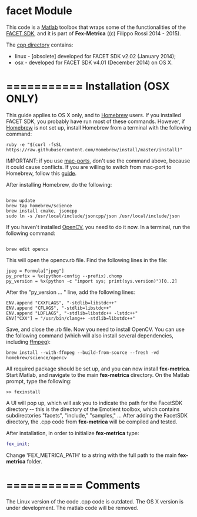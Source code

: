 facet Module
===========

This code is a [Matlab](www.mathworks.com) toolbox that wraps some of the functionalities of the [FACET SDK](http://www.emotient.com), and it is part of **Fex-Metrica** ((c) Filippo Rossi 2014 - 2015).


The [cpp directory](ccp) contains:

 * linux - [obsolete] developed for FACET SDK v2.02 (January 2014);
 * osx - developed for FACET SDK v4.01 (December 2014) on OS X.

===========
Installation (OSX ONLY)
===========

This guide applies to OS X only, and to [Homebrew](http://brew.sh) users. If you installed FACET SDK, you probably have run most of these commands. However, if [Homebrew](http://brew.sh) is not set up, install Homebrew from a terminal with the following command:

```
ruby -e "$(curl -fsSL https://raw.githubusercontent.com/Homebrew/install/master/install)"

```

IMPORTANT: if you use [mac-ports](https://www.macports.org), don't use the command above, because it could cause conflicts. If you are willing to switch from mac-port to Homebrew, follow this [guide](http://guide.macports.org/chunked/installing.macports.uninstalling.html).

After installing Homebrew, do the following:

```

brew update
brew tap homebrew/science
brew install cmake, jsoncpp
sudo ln -s /usr/local/include/jsoncpp/json /usr/local/include/json

```

If you haven't installed [OpenCV](http://opencv.org), you need to do it now. In a terminal, run the following command:


```

brew edit opencv

```

This will open the opencv.rb file. Find the following lines in the file:

```
jpeg = Formula["jpeg"]
py_prefix = %x(python-config --prefix).chomp
py_version = %x(python -c "import sys; print(sys.version)")[0..2]
```

After the "py_version ... " line, add the following lines:

```
ENV.append "CXXFLAGS", "-stdlib=libstdc++"
ENV.append "CFLAGS", "-stdlib=libstdc++"
ENV.append "LDFLAGS", "-stdlib=libstdc++ -lstdc++"
ENV["CXX"] = "/usr/bin/clang++ -stdlib=libstdc++"
```

Save, and close the .rb file. Now you need to install OpenCV. You can use the following command (which will also install several dependencies, including [ffmpeg](https://www.ffmpeg.org)):

```
brew install --with-ffmpeg --build-from-source --fresh -vd homebrew/science/opencv
```

All required package should be set up, and you can now install **fex-metrica**. Start Matlab, and navigate to the main **fex-metrica** directory. On the Matlab prompt, type the following:

```
>> fexinstall
```

A UI will pop up, which will ask you to indicate the path for the FacetSDK directory -- this is the directory of the Emotient toolbox, which contains subdirectories "facets", "include," "samples," ... After adding the FacetSDK directory, the .cpp code from **fex-metrica** will be compiled and tested.

After installation, in order to initialize **fex-metrica** type:

```Matlab
fex_init;
```

Change 'FEX_METRICA_PATH' to a string with the full path to the main **fex-metrica** folder.


===========
Comments
===========

The Linux version of the code .cpp code is outdated. The OS X version is under development. The matlab code will be removed.